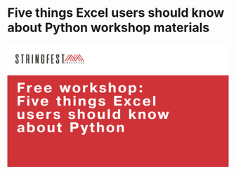 # Five things Excel users should know about Python workshop materials

![Five things cover](images/five-things-cover.png)